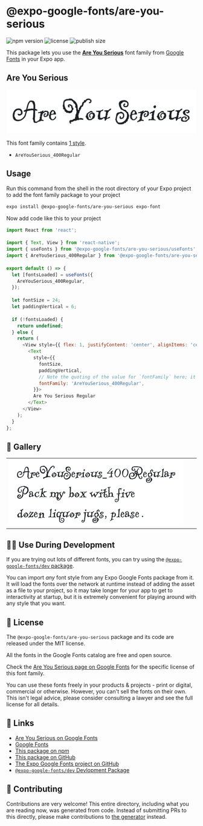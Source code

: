# @expo-google-fonts/are-you-serious

![npm version](https://flat.badgen.net/npm/v/@expo-google-fonts/are-you-serious)
![license](https://flat.badgen.net/github/license/expo/google-fonts)
![publish size](https://flat.badgen.net/packagephobia/install/@expo-google-fonts/are-you-serious)

This package lets you use the [**Are You Serious**](https://fonts.google.com/specimen/Are+You+Serious) font family from [Google Fonts](https://fonts.google.com/) in your Expo app.

## Are You Serious

![Are You Serious](./font-family.png)

This font family contains [1 style](#-gallery).

- `AreYouSerious_400Regular`

## Usage

Run this command from the shell in the root directory of your Expo project to add the font family package to your project
```sh
expo install @expo-google-fonts/are-you-serious expo-font
```

Now add code like this to your project
```js
import React from 'react';

import { Text, View } from 'react-native';
import { useFonts } from '@expo-google-fonts/are-you-serious/useFonts';
import { AreYouSerious_400Regular } from '@expo-google-fonts/are-you-serious/400Regular';

export default () => {
  let [fontsLoaded] = useFonts({
    AreYouSerious_400Regular,
  });

  let fontSize = 24;
  let paddingVertical = 6;

  if (!fontsLoaded) {
    return undefined;
  } else {
    return (
      <View style={{ flex: 1, justifyContent: 'center', alignItems: 'center' }}>
        <Text
          style={{
            fontSize,
            paddingVertical,
            // Note the quoting of the value for `fontFamily` here; it expects a string!
            fontFamily: 'AreYouSerious_400Regular',
          }}>
          Are You Serious Regular
        </Text>
      </View>
    );
  }
};

```

## 🔡 Gallery


||||
|-|-|-|
|![AreYouSerious_400Regular](./AreYouSerious_400Regular.ttf.png)||||


## 👩‍💻 Use During Development

If you are trying out lots of different fonts, you can try using the [`@expo-google-fonts/dev` package](https://github.com/expo/google-fonts/tree/master/font-packages/dev#readme).

You can import *any* font style from any Expo Google Fonts package from it. It will load the fonts
over the network at runtime instead of adding the asset as a file to your project, so it may take longer
for your app to get to interactivity at startup, but it is extremely convenient
for playing around with any style that you want.

## 📖 License

The `@expo-google-fonts/are-you-serious` package and its code are released under the MIT license.

All the fonts in the Google Fonts catalog are free and open source.

Check the [Are You Serious page on Google Fonts](https://fonts.google.com/specimen/Are+You+Serious) for the specific license of this font family.

You can use these fonts freely in your products & projects - print or digital, commercial or otherwise. However, you can't sell the fonts on their own. This isn't legal advice, please consider consulting a lawyer and see the full license for all details.

## 🔗 Links

- [Are You Serious on Google Fonts](https://fonts.google.com/specimen/Are+You+Serious)
- [Google Fonts](https://fonts.google.com/)
- [This package on npm](https://www.npmjs.com/package/@expo-google-fonts/are-you-serious)
- [This package on GitHub](https://github.com/expo/google-fonts/tree/master/font-packages/are-you-serious)
- [The Expo Google Fonts project on GitHub](https://github.com/expo/google-fonts)
- [`@expo-google-fonts/dev` Devlopment Package](https://github.com/expo/google-fonts/tree/master/font-packages/dev)

## 🤝 Contributing

Contributions are very welcome! This entire directory, including what you are reading now, was generated from code. Instead of submitting PRs to this directly, please make contributions to [the generator](https://github.com/expo/google-fonts/tree/master/packages/generator) instead.
